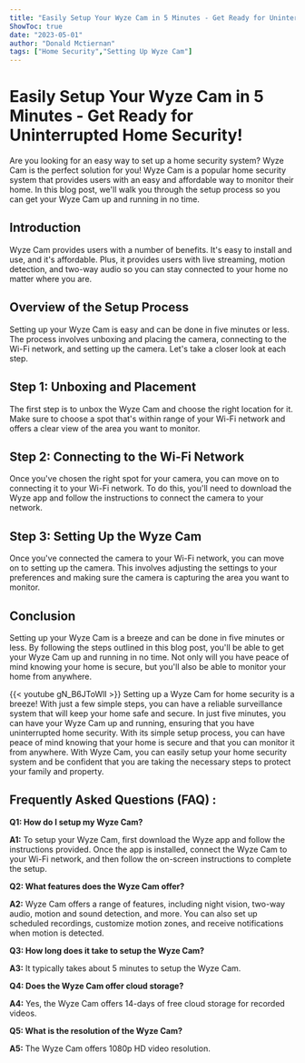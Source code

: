 ```yaml
---
title: "Easily Setup Your Wyze Cam in 5 Minutes - Get Ready for Uninterrupted Home Security!"
ShowToc: true 
date: "2023-05-01"
author: "Donald Mctiernan" 
tags: ["Home Security","Setting Up Wyze Cam"]
---
```

# Easily Setup Your Wyze Cam in 5 Minutes - Get Ready for Uninterrupted Home Security!

Are you looking for an easy way to set up a home security system? Wyze Cam is the perfect solution for you! Wyze Cam is a popular home security system that provides users with an easy and affordable way to monitor their home. In this blog post, we'll walk you through the setup process so you can get your Wyze Cam up and running in no time.

## Introduction 

Wyze Cam provides users with a number of benefits. It's easy to install and use, and it's affordable. Plus, it provides users with live streaming, motion detection, and two-way audio so you can stay connected to your home no matter where you are. 

## Overview of the Setup Process 

Setting up your Wyze Cam is easy and can be done in five minutes or less. The process involves unboxing and placing the camera, connecting to the Wi-Fi network, and setting up the camera. Let's take a closer look at each step. 

## Step 1: Unboxing and Placement 

The first step is to unbox the Wyze Cam and choose the right location for it. Make sure to choose a spot that's within range of your Wi-Fi network and offers a clear view of the area you want to monitor. 

## Step 2: Connecting to the Wi-Fi Network 

Once you've chosen the right spot for your camera, you can move on to connecting it to your Wi-Fi network. To do this, you'll need to download the Wyze app and follow the instructions to connect the camera to your network. 

## Step 3: Setting Up the Wyze Cam 

Once you've connected the camera to your Wi-Fi network, you can move on to setting up the camera. This involves adjusting the settings to your preferences and making sure the camera is capturing the area you want to monitor. 

## Conclusion 

Setting up your Wyze Cam is a breeze and can be done in five minutes or less. By following the steps outlined in this blog post, you'll be able to get your Wyze Cam up and running in no time. Not only will you have peace of mind knowing your home is secure, but you'll also be able to monitor your home from anywhere.

{{< youtube gN_B6JToWlI >}} 
Setting up a Wyze Cam for home security is a breeze! With just a few simple steps, you can have a reliable surveillance system that will keep your home safe and secure. In just five minutes, you can have your Wyze Cam up and running, ensuring that you have uninterrupted home security. With its simple setup process, you can have peace of mind knowing that your home is secure and that you can monitor it from anywhere. With Wyze Cam, you can easily setup your home security system and be confident that you are taking the necessary steps to protect your family and property.

## Frequently Asked Questions (FAQ) :
**Q1: How do I setup my Wyze Cam?**

**A1:** To setup your Wyze Cam, first download the Wyze app and follow the instructions provided. Once the app is installed, connect the Wyze Cam to your Wi-Fi network, and then follow the on-screen instructions to complete the setup.

**Q2: What features does the Wyze Cam offer?**

**A2:** Wyze Cam offers a range of features, including night vision, two-way audio, motion and sound detection, and more. You can also set up scheduled recordings, customize motion zones, and receive notifications when motion is detected.

**Q3: How long does it take to setup the Wyze Cam?**

**A3:** It typically takes about 5 minutes to setup the Wyze Cam.

**Q4: Does the Wyze Cam offer cloud storage?**

**A4:** Yes, the Wyze Cam offers 14-days of free cloud storage for recorded videos.

**Q5: What is the resolution of the Wyze Cam?**

**A5:** The Wyze Cam offers 1080p HD video resolution.





